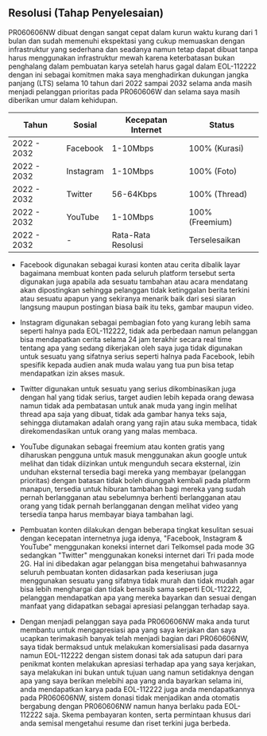 ## Resolusi (Tahap Penyelesaian)

PR060606NW dibuat dengan sangat cepat dalam kurun waktu kurang dari 1 bulan dan sudah memenuhi ekspektasi yang cukup memuaskan dengan infrastruktur yang sederhana dan seadanya namun tetap dapat dibuat tanpa harus menggunakan infrastruktur mewah karena keterbatasan bukan penghalang dalam pembuatan karya setelah harus gagal dalam EOL-112222 dengan ini sebagai komitmen maka saya menghadirkan dukungan jangka panjang (LTS) selama 10 tahun dari 2022 sampai 2032 selama anda masih menjadi pelanggan prioritas pada PR060606W dan selama saya masih diberikan umur dalam kehidupan.


Tahun       | Sosial          | Kecepatan Internet  | Status
------------|-----------------|---------------------|-----------------
2022 - 2032 | Facebook        | 1-10Mbps            | 100% (Kurasi)
2022 - 2032 | Instagram       | 1-10Mbps            | 100% (Foto)
2022 - 2032 | Twitter         | 56-64Kbps           | 100% (Thread)
2022 - 2032 | YouTube         | 1-10Mbps            | 100% (Freemium)
2022 - 2032 | -               | Rata-Rata Resolusi  | Terselesaikan

* Facebook digunakan sebagai kurasi konten atau cerita dibalik layar bagaimana membuat konten pada seluruh platform tersebut serta digunakan juga apabila ada sesuatu tambahan atau acara mendatang akan dipostingkan sehingga pelanggan tidak ketinggalan berita terkini atau sesuatu apapun yang sekiranya menarik baik dari sesi siaran langsung maupun postingan biasa baik itu teks, gambar maupun video.

* Instagram digunakan sebagai pembagian foto yang kurang lebih sama seperti halnya pada EOL-112222, tidak ada perbedaan namun pelanggan bisa mendapatkan cerita selama 24 jam terakhir secara real time tentang apa yang sedang dikerjakan oleh saya juga tidak digunakan untuk sesuatu yang sifatnya serius seperti halnya pada Facebook, lebih spesifik kepada audien anak muda walau yang tua pun bisa tetap mendapatkan izin akses masuk.

* Twitter digunakan untuk sesuatu yang serius dikombinasikan juga dengan hal yang tidak serius, target audien lebih kepada orang dewasa namun tidak ada pembatasan untuk anak muda yang ingin melihat thread apa saja yang dibuat, tidak ada gambar hanya teks saja, sehingga diutamakan adalah orang yang rajin atau suka membaca, tidak direkomendasikan untuk orang yang malas membaca.

* YouTube digunakan sebagai freemium atau konten gratis yang diharuskan pengguna untuk masuk menggunakan akun google untuk melihat dan tidak diizinkan untuk mengunduh secara eksternal, izin unduhan eksternal tersedia bagi mereka yang membayar (pelanggan prioritas) dengan batasan tidak boleh diunggah kembali pada platform manapun, tersedia untuk hiburan tambahan bagi mereka yang sudah pernah berlangganan atau sebelumnya berhenti berlangganan atau orang yang tidak pernah berlangganan dengan melihat video yang tersedia tanpa harus membayar biaya tambahan lagi.

* Pembuatan konten dilakukan dengan beberapa tingkat kesulitan sesuai dengan kecepatan internetnya juga idenya, "Facebook, Instagram & YouTube" menggunakan koneksi internet dari Telkomsel pada mode 3G sedangkan "Twitter" menggunakan koneksi internet dari Tri pada mode 2G. Hal ini dibedakan agar pelanggan bisa mengetahui bahwasannya seluruh pembuatan konten didasarkan pada keseriusan juga menggunakan sesuatu yang sifatnya tidak murah dan tidak mudah agar bisa lebih menghargai dan tidak bernasib sama seperti EOL-112222, pelanggan mendapatkan apa yang mereka bayarkan dan sesuai dengan manfaat yang didapatkan sebagai apresiasi pelanggan terhadap saya.

* Dengan menjadi pelanggan saya pada PR060606NW maka anda turut membantu untuk mengapresiasi apa yang saya kerjakan dan saya ucapkan terimakasih banyak telah menjadi bagian dari PR060606NW, saya tidak bermaksud untuk melakukan komersialisasi pada dasarnya namun EOL-112222 dengan sistem donasi tak ada satupun dari para penikmat konten melakukan apresiasi terhadap apa yang saya kerjakan, saya melakukan ini bukan untuk tujuan uang namun setidaknya dengan apa yang saya berikan melebihi apa yang anda bayarkan selama ini, anda mendapatkan karya pada EOL-112222 juga anda mendapatkannya pada PR060606NW, sistem donasi tidak menjadikan anda otomatis bergabung dengan PR060606NW namun hanya berlaku pada EOL-112222 saja. Skema pembayaran konten, serta permintaan khusus dari anda semisal mengetahui resume dan riset terkini juga berbeda.
